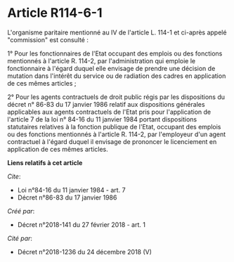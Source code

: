 # Article R114-6-1

L'organisme paritaire mentionné au IV de l'article L. 114-1 et ci-après appelé "commission" est consulté :

1° Pour les fonctionnaires de l'Etat occupant des emplois ou des fonctions mentionnés à l'article R. 114-2, par
l'administration qui emploie le fonctionnaire à l'égard duquel elle envisage de prendre une décision de mutation dans
l'intérêt du service ou de radiation des cadres en application de ces mêmes articles ;

2° Pour les agents contractuels de droit public régis par les dispositions du décret n° 86-83 du 17 janvier 1986 relatif aux
dispositions générales applicables aux agents contractuels de l'Etat pris pour l'application de l'article 7 de la loi n°
84-16 du 11 janvier 1984 portant dispositions statutaires relatives à la fonction publique de l'Etat, occupant des emplois ou
des fonctions mentionnés à l'article R. 114-2, par l'employeur d'un agent contractuel à l'égard duquel il envisage de
prononcer le licenciement en application de ces mêmes articles.

**Liens relatifs à cet article**

_Cite_:

  - Loi n°84-16 du 11 janvier 1984 - art. 7
  - Décret n°86-83 du 17 janvier 1986

_Créé par_:

  - Décret n°2018-141 du 27 février 2018 - art. 1

_Cité par_:

  - Décret n°2018-1236 du 24 décembre 2018 (V)
